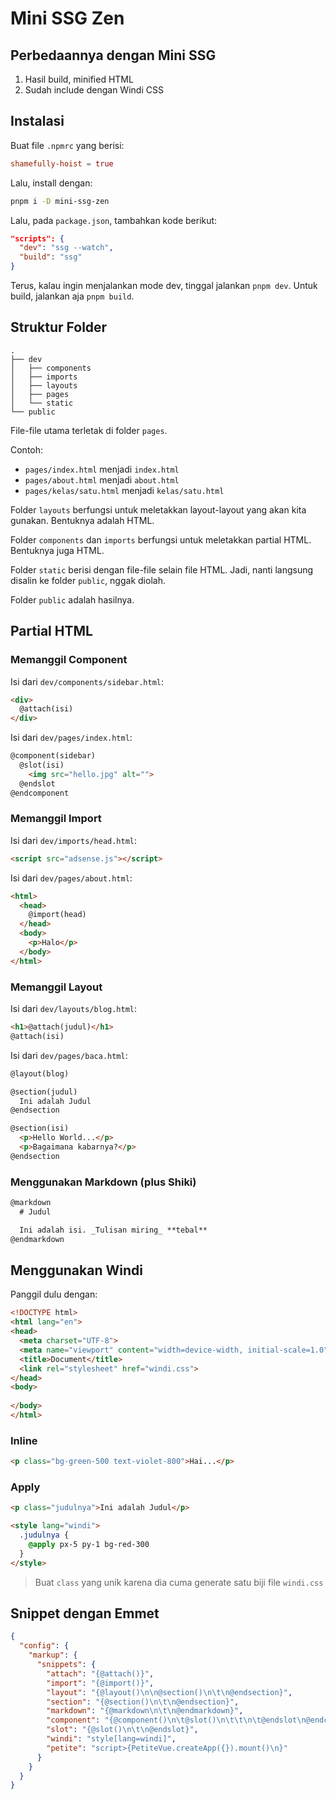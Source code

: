 # Mini SSG Zen

## Perbedaannya dengan Mini SSG

1. Hasil build, minified HTML
2. Sudah include dengan Windi CSS

## Instalasi

Buat file `.npmrc` yang berisi:

```toml
shamefully-hoist = true
```

Lalu, install dengan:

```bash
pnpm i -D mini-ssg-zen
```

Lalu, pada `package.json`, tambahkan kode berikut:

```json
"scripts": {
  "dev": "ssg --watch",
  "build": "ssg"
}
```

Terus, kalau ingin menjalankan mode dev, tinggal jalankan `pnpm dev`. Untuk build, jalankan aja `pnpm build`.

## Struktur Folder

```
.
├── dev
│   ├── components
│   ├── imports
│   ├── layouts
│   ├── pages
│   └── static
└── public
```

File-file utama terletak di folder `pages`.

Contoh:
- `pages/index.html` menjadi `index.html`
- `pages/about.html` menjadi `about.html`
- `pages/kelas/satu.html` menjadi `kelas/satu.html`

Folder `layouts` berfungsi untuk meletakkan layout-layout yang akan kita gunakan. Bentuknya adalah HTML.

Folder `components` dan `imports` berfungsi untuk meletakkan partial HTML. Bentuknya juga HTML.

Folder `static` berisi dengan file-file selain file HTML. Jadi, nanti langsung disalin ke folder `public`, nggak diolah.

Folder `public` adalah hasilnya.

## Partial HTML

### Memanggil Component

Isi dari `dev/components/sidebar.html`:

```html
<div>
  @attach(isi)
</div>
```

Isi dari `dev/pages/index.html`:

```html
@component(sidebar)
  @slot(isi)
    <img src="hello.jpg" alt="">
  @endslot
@endcomponent
```

### Memanggil Import

Isi dari `dev/imports/head.html`:

```html
<script src="adsense.js"></script>
```

Isi dari `dev/pages/about.html`:

```html
<html>
  <head>
    @import(head)
  </head>
  <body>
    <p>Halo</p>
  </body>
</html>
```

### Memanggil Layout

Isi dari `dev/layouts/blog.html`:

```html
<h1>@attach(judul)</h1>
@attach(isi)
```

Isi dari `dev/pages/baca.html`:

```html
@layout(blog)

@section(judul)
  Ini adalah Judul
@endsection

@section(isi)
  <p>Hello World...</p>
  <p>Bagaimana kabarnya?</p>
@endsection
```

### Menggunakan Markdown (plus Shiki)

```markdown
@markdown
  # Judul

  Ini adalah isi. _Tulisan miring_ **tebal**
@endmarkdown
```

## Menggunakan Windi

Panggil dulu dengan:

```html
<!DOCTYPE html>
<html lang="en">
<head>
  <meta charset="UTF-8">
  <meta name="viewport" content="width=device-width, initial-scale=1.0">
  <title>Document</title>
  <link rel="stylesheet" href="windi.css">
</head>
<body>
	
</body>
</html>
```

### Inline

```html
<p class="bg-green-500 text-violet-800">Hai...</p>
```

### Apply

```html
<p class="judulnya">Ini adalah Judul</p>

<style lang="windi">
  .judulnya {
    @apply px-5 py-1 bg-red-300
  }
</style>
```

> Buat `class` yang unik karena dia cuma generate satu biji file `windi.css`

## Snippet dengan Emmet

```json
{
  "config": {
    "markup": {
      "snippets": {
        "attach": "{@attach()}",
        "import": "{@import()}",
        "layout": "{@layout()\n\n@section()\n\t\n@endsection}",
        "section": "{@section()\n\t\n@endsection}",
        "markdown": "{@markdown\n\t\n@endmarkdown}",
        "component": "{@component()\n\t@slot()\n\t\t\n\t@endslot\n@endcomponent}",
        "slot": "{@slot()\n\t\n@endslot}",
        "windi": "style[lang=windi]",
        "petite": "script>{PetiteVue.createApp({}).mount()\n}"
      }
    }
  }
}
```
